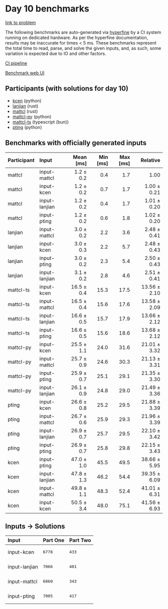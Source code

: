 # Day 10 benchmarks

[link to problem](https://adventofcode.com/2023/day/10)

The following benchmarks are auto-generated via
[hyperfine](https://github.com/sharkdp/hyperfine) by a CI system running on
dedicated hardware. As per the hyperfine documentation, results may be
inaccurate for times < 5 ms. These benchmarks represent the total time to read,
parse, and solve the given inputs, and, as such, some variation is expected due
to IO and other factors.

[CI pipeline](http://ci.papercode.net:8080/teams/main/pipelines/aoc2023)

[Benchmark web UI](https://aoc.ancalagon.black)


## Participants (with solutions for day 10)

- [kcen](https://github.com/kcen/aoc2023) (python)
- [lanjian](https://github.com/lanjian/aoc-2023) (rust)
- [mattcl](https://github.com/mattcl/aoc2023) (rust)
- [mattcl-py](https://github.com/mattcl/aoc2023-py) (python)
- [mattcl-ts](https://github.com/mattcl/aoc2023-js) (typescript (bun))
- [pting](https://github.com/pting/aoc2023) (python)


## Benchmarks with officially generated inputs

| Participant | Input | Mean [ms] | Min [ms] | Max [ms] | Relative |
|:---|:---|---:|---:|---:|---:|
| mattcl | input-mattcl | 1.2 ± 0.2 | 0.4 | 1.7 | 1.00 |
| mattcl | input-kcen | 1.2 ± 0.2 | 0.7 | 1.7 | 1.00 ± 0.21 |
| mattcl | input-lanjian | 1.2 ± 0.2 | 0.4 | 1.7 | 1.01 ± 0.20 |
| mattcl | input-pting | 1.2 ± 0.2 | 0.6 | 1.8 | 1.02 ± 0.20 |
| lanjian | input-mattcl | 3.0 ± 0.2 | 2.2 | 3.6 | 2.48 ± 0.41 |
| lanjian | input-kcen | 3.0 ± 0.3 | 2.2 | 5.7 | 2.48 ± 0.43 |
| lanjian | input-pting | 3.0 ± 0.2 | 2.3 | 5.4 | 2.50 ± 0.43 |
| lanjian | input-lanjian | 3.1 ± 0.2 | 2.8 | 4.6 | 2.51 ± 0.41 |
| mattcl-ts | input-kcen | 16.5 ± 0.4 | 15.3 | 17.5 | 13.56 ± 2.10 |
| mattcl-ts | input-mattcl | 16.5 ± 0.4 | 15.6 | 17.6 | 13.58 ± 2.09 |
| mattcl-ts | input-lanjian | 16.6 ± 0.5 | 15.7 | 17.9 | 13.66 ± 2.12 |
| mattcl-ts | input-pting | 16.6 ± 0.5 | 15.6 | 18.6 | 13.68 ± 2.12 |
| mattcl-py | input-kcen | 25.5 ± 1.1 | 24.0 | 31.6 | 21.01 ± 3.32 |
| mattcl-py | input-mattcl | 25.7 ± 0.9 | 24.6 | 30.3 | 21.13 ± 3.31 |
| mattcl-py | input-pting | 25.9 ± 0.7 | 25.1 | 29.1 | 21.35 ± 3.30 |
| mattcl-py | input-lanjian | 26.1 ± 0.9 | 24.8 | 29.0 | 21.49 ± 3.36 |
| pting | input-kcen | 26.6 ± 0.8 | 25.2 | 29.5 | 21.88 ± 3.39 |
| pting | input-mattcl | 26.7 ± 0.6 | 25.9 | 29.3 | 21.96 ± 3.39 |
| pting | input-lanjian | 26.9 ± 0.7 | 25.7 | 29.5 | 22.10 ± 3.42 |
| pting | input-pting | 26.9 ± 0.7 | 25.8 | 29.8 | 22.15 ± 3.43 |
| kcen | input-pting | 47.0 ± 1.0 | 45.5 | 49.5 | 38.66 ± 5.95 |
| kcen | input-lanjian | 47.8 ± 1.3 | 46.2 | 54.4 | 39.35 ± 6.09 |
| kcen | input-mattcl | 49.8 ± 1.1 | 48.3 | 52.4 | 41.01 ± 6.31 |
| kcen | input-kcen | 50.5 ± 3.4 | 48.0 | 75.1 | 41.56 ± 6.93 |


## Inputs -> Solutions

| Input | Part One | Part Two |
|:---|:---|:---|
|input-kcen|<pre>6778</pre>|<pre>433</pre>|
|input-lanjian|<pre>7066</pre>|<pre>401</pre>|
|input-mattcl|<pre>6860</pre>|<pre>343</pre>|
|input-pting|<pre>7005</pre>|<pre>417</pre>|